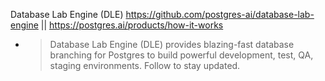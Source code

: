 
Database Lab Engine (DLE) https://github.com/postgres-ai/database-lab-engine || https://postgres.ai/products/how-it-works
- > Database Lab Engine (DLE) provides blazing-fast database branching for Postgres to build powerful development, test, QA, staging environments. Follow to stay updated.
